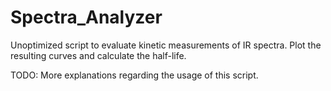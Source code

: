 # Spectra_Analyzer

Unoptimized script to evaluate kinetic measurements of IR spectra.
Plot the resulting curves and calculate the half-life. 

TODO: More explanations regarding the usage of this script.
